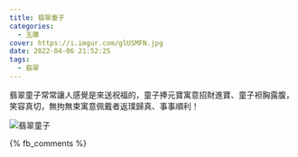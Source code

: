 ```yaml
---
title: 翡翠童子
categories:
  - 玉雕
cover: https://i.imgur.com/glUSMFN.jpg
date: 2022-04-06 21:52:25
tags:
  - 翡翠
---
```


翡翠童子常常讓人感覺是來送祝福的，童子捧元寶寓意招財進寶、童子袒胸露腹，笑容真切，無拘無束寓意佩戴者返璞歸真、事事順利！

![翡翠童子](https://i.imgur.com/glUSMFN.jpg)

{% fb_comments %}
